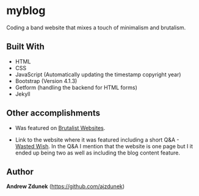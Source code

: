 # myblog

Coding a band website that mixes a touch of minimalism and brutalism. 

## Built With

- HTML
- CSS
- JavaScript (Automatically updating the timestamp copyright year)
- Bootstrap (Version 4.1.3)
- Getform (handling the backend for HTML forms)
- Jekyll

## Other accomplishments

- Was featured on [Brutalist Websites](https://brutalistwebsites.com/).

- Link to the website where it was featured including a short Q&A - [Wasted Wish](https://brutalistwebsites.com/wastedwish.com/). In the Q&A I mention that the website is one page but I it ended up being two as well as including the blog content feature.

## Author

**Andrew Zdunek** (https://github.com/ajzdunek)